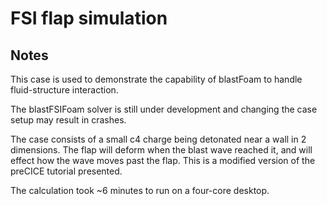 # FSI flap simulation

## Notes

This case is used to demonstrate the capability of blastFoam to handle fluid-structure interaction.

The blastFSIFoam solver is still under development and changing the case setup may result in crashes.

The case consists of a small c4 charge being detonated near a wall in 2 dimensions. The flap will deform when the blast wave reached it, and will effect how the wave moves past the flap. This is a modified version of the preCICE tutorial presented.

The calculation took \~6 minutes to run on a four-core desktop.

